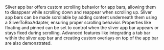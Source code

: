 Sliver app bar offers custom scrolling behavior for app bars, allowing them to disappear while scrolling down and reappear when scrolling up.
Sliver app bars can be made scrollable by adding content underneath them using a SliverToBoxAdapter, ensuring proper scrolling behavior.
Properties like floating and pinned can be set to control when the sliver app bar appears or stays fixed during scrolling.
Advanced features like integrating a tab bar within the sliver app bar and creating custom overlays on top of the app bar are also demonstrated.



